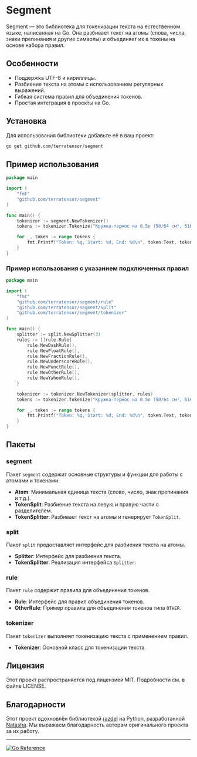 # Segment

Segment — это библиотека для токенизации текста на естественном языке, написанная на Go. Она разбивает текст на атомы (слова, числа, знаки препинания и другие символы) и объединяет их в токены на основе набора правил.

## Особенности

- Поддержка UTF-8 и кириллицы.
- Разбиение текста на атомы с использованием регулярных выражений.
- Гибкая система правил для объединения токенов.
- Простая интеграция в проекты на Go.

## Установка

Для использования библиотеки добавьте её в ваш проект:

```bash
go get github.com/terratensor/segment
```

## Пример использования

```go
package main

import (
	"fmt"
	"github.com/terratensor/segment"
)

func main() {
	tokenizer := segment.NewTokenizer()
	tokens := tokenizer.Tokenize("Кружка-термос на 0.5л (50/64 см³, 516;...)")

	for _, token := range tokens {
		fmt.Printf("Token: %q, Start: %d, End: %d\n", token.Text, token.Start, token.End)
	}
}

```
### Пример использования с указанием подключенных правил
```go
package main

import (
	"fmt"
	"github.com/terratensor/segment/rule"
	"github.com/terratensor/segment/split"
	"github.com/terratensor/segment/tokenizer"
)

func main() {
	splitter := split.NewSplitter(3)
	rules := []rule.Rule{
		rule.NewDashRule(),
		rule.NewFloatRule(),
		rule.NewFractionRule(),
		rule.NewUnderscoreRule(),
		rule.NewPunctRule(),
		rule.NewOtherRule(),
		rule.NewYahooRule(),
	}

	tokenizer := tokenizer.NewTokenizer(splitter, rules)
	tokens := tokenizer.Tokenize("Кружка-термос на 0.5л (50/64 см³, 516;...)")

	for _, token := range tokens {
		fmt.Printf("Token: %q, Start: %d, End: %d\n", token.Text, token.Start, token.End)
	}
}
```

## Пакеты

### segment

Пакет `segment` содержит основные структуры и функции для работы с атомами и токенами.

- **Atom**: Минимальная единица текста (слово, число, знак препинания и т.д.).
- **TokenSplit**: Разбиение текста на левую и правую части с разделителем.
- **TokenSplitter**: Разбивает текст на атомы и генерирует `TokenSplit`.

### split

Пакет `split` предоставляет интерфейс для разбиения текста на атомы.

- **Splitter**: Интерфейс для разбиения текста.
- **TokenSplitter**: Реализация интерфейса `Splitter`.

### rule

Пакет `rule` содержит правила для объединения токенов.

- **Rule**: Интерфейс для правил объединения токенов.
- **OtherRule**: Пример правила для объединения токенов типа `OTHER`.

### tokenizer

Пакет `tokenizer` выполняет токенизацию текста с применением правил.

- **Tokenizer**: Основной класс для токенизации текста.

## Лицензия

Этот проект распространяется под лицензией MIT. Подробности см. в файле LICENSE.

## Благодарности

Этот проект вдохновлён библиотекой [razdel](https://github.com/natasha/razdel) на Python, разработанной [Natasha](https://github.com/natasha). Мы выражаем благодарность авторам оригинального проекта за их работу.

---

[![Go Reference](https://pkg.go.dev/badge/github.com/terratensor/segment.svg)](https://pkg.go.dev/github.com/terratensor/segment)
